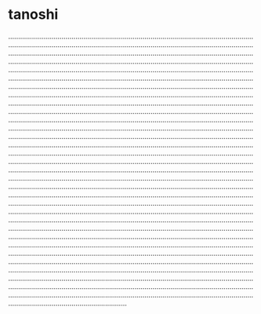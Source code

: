 # tanoshi
............................................................................................................................................................................................................................................................................................................................................................................................................................................................................................................................................................................................................................................................................................................................................................................................................................................................................................................................................................................................................................................................................................................................................................................................................................................................................................................................................................................................................................................................................................................................................................................................................................................................................................................................................................................................................................................................................................................................................................................................................................................................................................................................................................................................................................................................................................................................................................................................................................................................................................................................................................................................................................................................................................................................................................................................................................................................................................................................................................................................................................................................................................................................................................................................................................................................................................................................................................................................................................................................................................................................................................................................................................................................................................................................................................................................................................................................................................................................................................................................................................................................................................................................................................................................